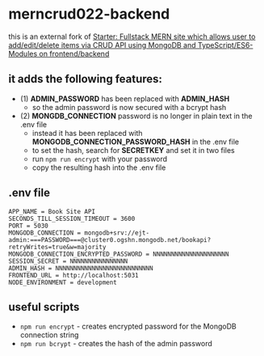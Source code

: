 # merncrud022-backend

this is an external fork of [Starter: Fullstack MERN site which allows user to add/edit/delete items via CRUD API using MongoDB and TypeScript/ES6-Modules on frontend/backend](https://starters.tanguay.eu/list/mernMongooseBookCrudFullstack)

## it adds the following features:

- (1) **ADMIN_PASSWORD** has been replaced with **ADMIN_HASH**
  - so the admin password is now secured with a bcrypt hash
- (2) **MONGDB_CONNECTION** password is no longer in plain text in the .env file
  - instead it has been replaced with **MONGODB_CONNECTION_PASSWORD_HASH** in the .env file
  - to set the hash, search for **SECRETKEY** and set it in two files
  - run `npm run encrypt` with your password
  - copy the resulting hash into the .env file

## .env file

``` text
APP_NAME = Book Site API
SECONDS_TILL_SESSION_TIMEOUT = 3600
PORT = 5030
MONGODB_CONNECTION = mongodb+srv://ejt-admin:===PASSWORD===@cluster0.ogshn.mongodb.net/bookapi?retryWrites=true&w=majority
MONGODB_CONNECTION_ENCRYPTED_PASSWORD = NNNNNNNNNNNNNNNNNNNNN 
SESSION_SECRET = NNNNNNNNNNNNNNNN
ADMIN_HASH = NNNNNNNNNNNNNNNNNNNNNNNNNNN
FRONTEND_URL = http://localhost:5031
NODE_ENVIRONMENT = development
```

## useful scripts

- `npm run encrypt` - creates encrypted password for the MongoDB connection string
- `npm run bcrypt` - creates the hash of the admin password
